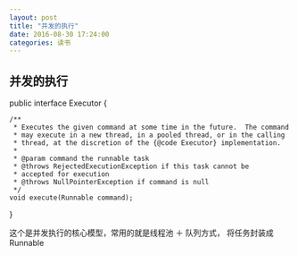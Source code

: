 ```yaml
---
layout: post
title: "并发的执行"
date: 2016-08-30 17:24:00
categories: 读书
---
```


##  并发的执行

public interface Executor {

    /**
     * Executes the given command at some time in the future.  The command
     * may execute in a new thread, in a pooled thread, or in the calling
     * thread, at the discretion of the {@code Executor} implementation.
     *
     * @param command the runnable task
     * @throws RejectedExecutionException if this task cannot be
     * accepted for execution
     * @throws NullPointerException if command is null
     */
    void execute(Runnable command);
}

这个是并发执行的核心模型，常用的就是线程池 ＋ 队列方式， 将任务封装成Runnable